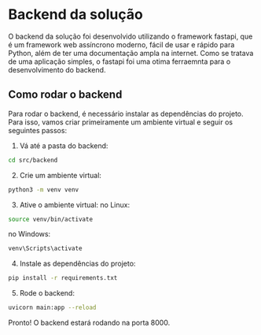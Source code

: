 # Backend da solução

O backend da solução foi desenvolvido utilizando o framework fastapi, que é um framework web assíncrono moderno, fácil de usar e rápido para Python, além de ter uma documentação ampla na internet. Como se tratava de uma aplicação simples, o fastapi foi uma otima ferraemnta para o desenvolvimento do backend.

## Como rodar o backend

Para rodar o backend, é necessário instalar as dependências do projeto. Para isso, vamos criar primeiramente um ambiente virtual e seguir os seguintes passos:

1. Vá até a pasta do backend:
```bash
cd src/backend
```
2. Crie um ambiente virtual:
```bash
python3 -m venv venv
```

3. Ative o ambiente virtual:
no Linux:
```bash
source venv/bin/activate
```
no Windows:
```bash
venv\Scripts\activate
```
4. Instale as dependências do projeto:
```bash
pip install -r requirements.txt
```

5. Rode o backend:
```bash
uvicorn main:app --reload
```

Pronto! O backend estará rodando na porta 8000.

